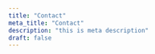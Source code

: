 ```yaml
---
title: "Contact"
meta_title: "Contact"
description: "this is meta description"
draft: false
---
```

